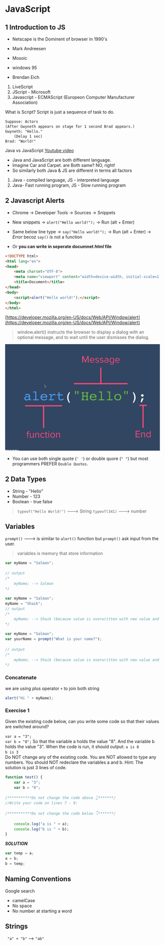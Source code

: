 # JavaScript

## 1 Introduction to JS

- Netscape is the Dominent of browser in 1990's
- Mark Andreesen
- Mosoic
- windows 95

- Brendan Eich

1. LiveScript
2. JScript - Microsoft 
3. Javascript - ECMAScript (Europeon Computer Manufacturer Association)

What is Script?
Script is just a sequence of task to do.

```
Suppose: Actors
(After Gwyneth appears on stage for 1 second Brad appears.)
Gwyneth: "Hello."
    (Delay 1 sec)
Brad: "World!"
```

Java vs JavaScript [Youtube video](https://www.youtube.com/watch?v=_C5AHaS1mOA)
- Java and JavaScript are both different language.
- Imagine Car and Carpet. are Both same? NO, right! 
- So similarly both Java & JS are different in terms all factors

1. Java - compiled language, JS - interpreted language
2. Java- Fast running program, JS - Slow running program

## 2 Javascript Alerts

- Chrome -> Developer Tools -> Sources -> Snippets

- New snippets -> `alert("Hello world!");` -> Run (alt + Enter) 
- Same below line type -> `say("Hello world!");` -> Run (alt + Enter) ->  *Error* becoz `say()` is not a function

- Or **you can write in seperate documnet *html* file**

```html
<!DOCTYPE html>
<html lang="en">
<head>
    <meta charset="UTF-8">
    <meta name="viewport" content="width=device-width, initial-scale=1.0">
    <title>Document</title>
</head>
<body>
    <script>alert("Hello world!");</script>
</body>
</html>
```
[https://developer.mozilla.org/en-US/docs/Web/API/Window/alert](https://developer.mozilla.org/en-US/docs/Web/API/Window/alert)


> window.alert() instructs the browser to display a dialog with an optional message, and to wait until the user dismisses the dialog.

![js-alert.png](./assets/JS/js-alert.png)

- You can use both single quote (`' '`) or double quore (`" "`) but most programmers PREFER `Double Quotes`.
 

## 2 Data Types

- String - "Hello"
- Number - 123
- Boolean - true false

> `typeof("Hello World!")`  ---> String  `typeof(341)`  ---> number

## Variables

`prompt()` ---> is similar to `alert()` function but `prompt()` ask input from the user.

> variables is memory that store information

```js
var myName = "Salman";

// output
/*
    myName; --> Salman
*/
```

```js
var myName = "Salman";
myName = "Shaik";
// output
/*
    myName; --> Shaik (because value is overwritten with new value and old is deleted).
*/
```

```js
var myName = "Salman";
var yourName = prompt("What is your name?");

// output
/*
    myName; --> Shaik (because value is overwritten with new value and old is deleted).
*/
```

### Concatenate

we are using plus operator `+` to join both string

```js
alert("Hi " + myName);
```

### Exercise 1

Given the existing code below, can you write some code so that their values are switched around?

`var a = "3";`  
`var b = "8";`
So that the variable a holds the value "8".
And the variable b holds the value "3".
When the code is run, it should output:
`a is 8`  
`b is 3`  
Do NOT change any of the existing code.
You are NOT allowed to type any numbers.
You should NOT redeclare the variables a and b.
Hint: The solution is just 3 lines of code.
```js
function test() {
    var a = "3";
    var b = "8";
    
/***********Do not change the code above 👆*******/
//Write your code on lines 7 - 9:
    
/***********Do not change the code below 👇*******/

    console.log("a is " + a);
    console.log("b is " + b);
}
```

***SOLUTION***
```js
var temp = a;
a = b;
b = temp;
```

## Naming Conventions

Google search 

- camelCase
- No space
- No number at starting a word


## Strings

` "a" + "b"` --> ` "ab" `




